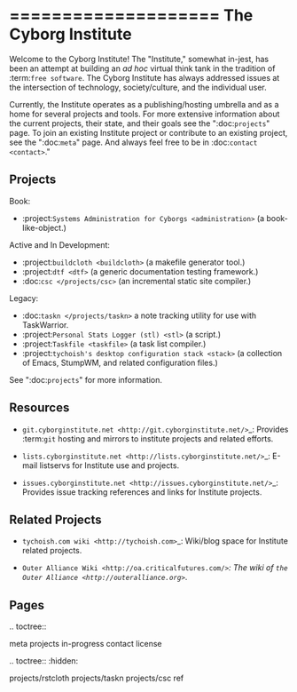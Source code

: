 ====================
The Cyborg Institute
====================

Welcome to the Cyborg Institute! The "Institute," somewhat in-jest, has
been an attempt at building an *ad hoc* virtual think tank in the
tradition of :term:`free software`. The Cyborg Institute has always
addressed issues at the intersection of technology, society/culture,
and the individual user.

Currently, the Institute operates as a publishing/hosting umbrella and
as a home for several projects and tools. For more extensive
information about the current projects, their state, and their goals
see the ":doc:`projects`" page. To join an existing Institute project
or contribute to an existing project, see the ":doc:`meta`" page. And
always feel free to be in :doc:`contact <contact>`."

Projects
--------

Book:

- :project:`Systems Administration for Cyborgs <administration>` (a book-like-object.)

Active and In Development:

- :project:`buildcloth <buildcloth>` (a makefile generator tool.)
- :project:`dtf <dtf>` (a generic documentation testing framework.)
- :doc:`csc </projects/csc>` (an incremental static site compiler.)

Legacy:

- :doc:`taskn </projects/taskn>` a note tracking utility for use with TaskWarrior.
- :project:`Personal Stats Logger (stl) <stl>` (a script.)
- :project:`Taskfile <taskfile>` (a task list compiler.)
- :project:`tychoish's desktop configuration stack <stack>` (a
  collection of Emacs, StumpWM, and related configuration files.)

See ":doc:`projects`" for more information.

Resources
---------

- `git.cyborginstitute.net <http://git.cyborginstitute.net/>`_:
  Provides :term:`git` hosting and mirrors to institute projects and
  related efforts.

- `lists.cyborginstitute.net <http://lists.cyborginstitute.net/>`_:
  E-mail listservs for Institute use and projects.

- `issues.cyborginstitute.net <http://issues.cyborginstitute.net/>`_:
  Provides issue tracking references and links for Institute projects.

Related Projects
----------------

- `tychoish.com wiki <http://tychoish.com>`_: Wiki/blog space for
  Institute related projects.

- `Outer Alliance Wiki <http://oa.criticalfutures.com/>`_: The wiki of
  `the Outer Alliance <http://outeralliance.org>`_.

Pages
-----

.. toctree::

   meta
   projects
   in-progress
   contact
   license

.. toctree::
   :hidden:

   projects/rstcloth
   projects/taskn
   projects/csc
   ref
